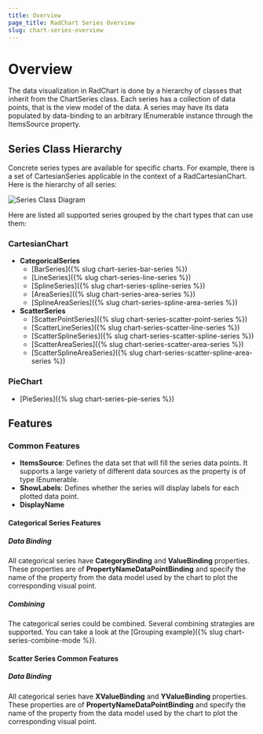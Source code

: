 ```yaml
---
title: Overview
page_title: RadChart Series Overview
slug: chart-series-overview
---
```

# Overview #
The data visualization in RadChart is done by a hierarchy of classes that inherit from the ChartSeries class. Each series has a collection of data points, that is the view model of the data. A series may have its data populated by data-binding to an arbitrary IEnumerable instance through the ItemsSource property.
## Series Class Hierarchy ##
Concrete series types are available for specific charts. For example, there is a set of CartesianSeries applicable in the context of a RadCartesianChart. Here is the hierarchy of all series:

![Series Class Diagram](asd "Chart series class hierarchy")

Here are listed all supported series grouped by the chart types that can use them:
### CartesianChart ###
- **CategoricalSeries**
    - [BarSeries]({% slug chart-series-bar-series %})
    - [LineSeries]({% slug chart-series-line-series %})
    - [SplineSeries]({% slug chart-series-spline-series %})
    - [AreaSeries]({% slug chart-series-area-series %})
    - [SplineAreaSeries]({% slug chart-series-spline-area-series %})
- **ScatterSeries**
    - [ScatterPointSeries]({% slug chart-series-scatter-point-series %})
    - [ScatterLineSeries]({% slug chart-series-scatter-line-series %})
    - [ScatterSplineSeries]({% slug chart-series-scatter-spline-series %})
    - [ScatterAreaSeries]({% slug chart-series-scatter-area-series %})
    - [ScatterSplineAreaSeries]({% slug chart-series-scatter-spline-area-series %}) 
### PieChart ###
- [PieSeries]({% slug chart-series-pie-series %}) 

## Features ##
### Common Features ###
* **ItemsSource**: Defines the data set that will fill the series data points. It supports a large variety of different data sources as the property is of type IEnumerable. 
* **ShowLabels**: Defines whether the series will display labels for each plotted data point.
* **DisplayName**
#### Categorical Series Features ####
##### Data Binding #####
All categorical series have **CategoryBinding** and **ValueBinding** properties. These properties are of **PropertyNameDataPointBinding** and specify the name  of the property from the data model used by the chart to plot the corresponding visual point.
##### Combining ####
The categorical series could be combined. Several combining strategies are supported. You can take a look at the [Grouping example]({% slug chart-series-combine-mode %}).

#### Scatter Series Common Features ####
##### Data Binding #####
All categorical series have **XValueBinding** and **YValueBinding** properties. These properties are of **PropertyNameDataPointBinding** and specify the name  of the property from the data model used by the chart to plot the corresponding visual point.
